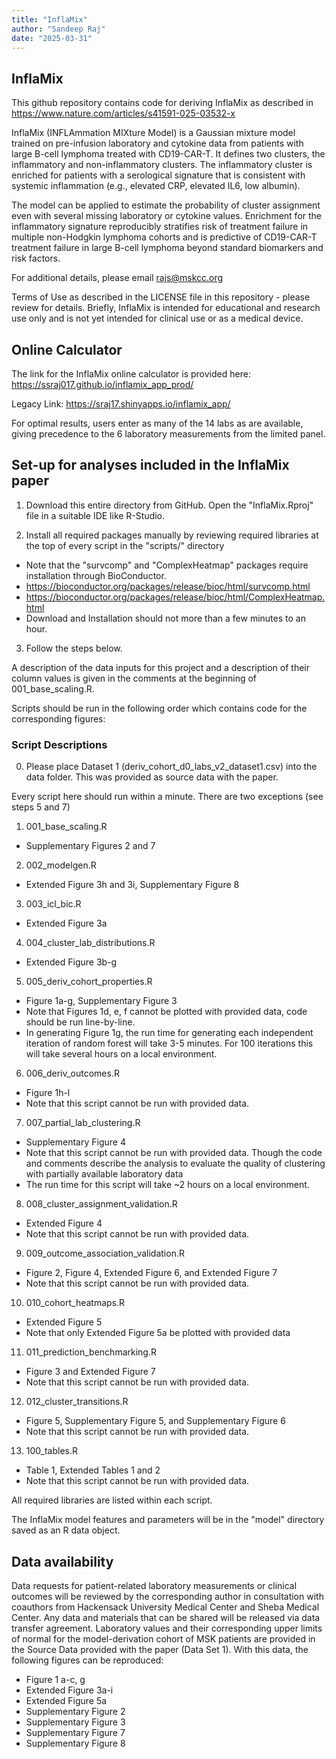 ```yaml
---
title: "InflaMix"
author: "Sandeep Raj"
date: "2025-03-31"
---
```


## InflaMix

This github repository contains code for deriving InflaMix as described in https://www.nature.com/articles/s41591-025-03532-x 

InflaMix (INFLAmmation MIXture Model) is a Gaussian mixture model trained on pre-infusion laboratory and cytokine data from patients with large B-cell lymphoma treated with CD19-CAR-T. It defines two clusters, the inflammatory and non-inflammatory clusters. The inflammatory cluster is enriched for patients with a serological signature that is consistent with systemic inflammation (e.g., elevated CRP, elevated IL6, low albumin).

The model can be applied to estimate the probability of cluster assignment even with several missing laboratory or cytokine values. Enrichment for the inflammatory signature reproducibly stratifies risk of treatment failure in multiple non-Hodgkin lymphoma cohorts and is predictive of CD19-CAR-T treatment failure in large B-cell lymphoma beyond standard biomarkers and risk factors. 

For additional details, please email rajs@mskcc.org

Terms of Use as described in the LICENSE file in this repository - please review for details. Briefly, InflaMix is intended for educational and research use only and is not yet intended for clinical use or as a medical device. 

## Online Calculator
The link for the InflaMix online calculator is provided here: https://ssraj017.github.io/inflamix_app_prod/

Legacy Link: https://sraj17.shinyapps.io/inflamix_app/

For optimal results, users enter as many of the 14 labs as are available, giving precedence to the 6 laboratory measurements from the limited panel.

## Set-up for analyses included in the InflaMix paper

1. Download this entire directory from GitHub. Open the "InflaMix.Rproj" file in a suitable IDE like R-Studio.

2. Install all required packages manually by reviewing required libraries at the top of every script in the "scripts/" directory
 - Note that the "survcomp" and "ComplexHeatmap" packages require installation through BioConductor.
  - https://bioconductor.org/packages/release/bioc/html/survcomp.html
  - https://bioconductor.org/packages/release/bioc/html/ComplexHeatmap.html 
 - Download and Installation should not more than a few minutes to an hour. 

3. Follow the steps below.

A description of the data inputs for this project and a description of their column values is given in the comments at the beginning of 001_base_scaling.R. 

Scripts should be run in the following order which contains code for the corresponding figures:

### Script Descriptions

0. Please place Dataset 1 (deriv_cohort_d0_labs_v2_dataset1.csv) into the data folder. This was provided as source data with the paper. 

Every script here should run within a minute. There are two exceptions (see steps 5 and 7)

1. 001_base_scaling.R 
 - Supplementary Figures 2 and 7

2. 002_modelgen.R 
 - Extended Figure 3h and 3i, Supplementary Figure 8
  
3. 003_icl_bic.R
 - Extended Figure 3a
  
4. 004_cluster_lab_distributions.R
 - Extended Figure 3b-g
  
5. 005_deriv_cohort_properties.R 
  - Figure 1a-g, Supplementary Figure 3
  - Note that Figures 1d, e, f cannot be plotted with provided data, code should be run line-by-line.
  - In generating Figure 1g, the run time for generating each independent iteration of random forest will take 3-5 minutes. For 100 iterations this will take several hours on a local environment. 
  
6. 006_deriv_outcomes.R
 - Figure 1h-l
 - Note that this script cannot be run with provided data. 
 
7. 007_partial_lab_clustering.R
 - Supplementary Figure 4
 - Note that this script cannot be run with provided data. Though the code and comments describe the analysis to evaluate the quality of clustering with partially available laboratory data 
 - The run time for this script will take ~2 hours on a local environment. 
 
8. 008_cluster_assignment_validation.R
 - Extended Figure 4
 - Note that this script cannot be run with provided data. 
 
9. 009_outcome_association_validation.R
 - Figure 2, Figure 4, Extended Figure 6, and Extended Figure 7
 - Note that this script cannot be run with provided data. 
 
10. 010_cohort_heatmaps.R
 - Extended Figure 5
 - Note that only Extended Figure 5a be plotted with provided data

11. 011_prediction_benchmarking.R
 - Figure 3 and Extended Figure 7
 - Note that this script cannot be run with provided data. 
 
 12. 012_cluster_transitions.R
 - Figure 5, Supplementary Figure 5, and Supplementary Figure 6
 - Note that this script cannot be run with provided data. 
 
 13. 100_tables.R
  - Table 1, Extended Tables 1 and 2
  - Note that this script cannot be run with provided data. 

All required libraries are listed within each script. 

The InflaMix model features and parameters will be in the "model" directory saved as an R data object. 

## Data availability

Data requests for patient-related laboratory measurements or clinical outcomes will be reviewed by the corresponding author in consultation with coauthors from Hackensack University Medical Center and Sheba Medical Center. Any data and materials that can be shared will be released via data transfer agreement. Laboratory values and their corresponding upper limits of normal for the model-derivation cohort of MSK patients are provided in the Source Data provided with the paper (Data Set 1). With this data, the following figures can be reproduced:
 - Figure 1 a-c, g
 - Extended Figure 3a-i
 - Extended Figure 5a
 - Supplementary Figure 2
 - Supplementary Figure 3
 - Supplementary Figure 7
 - Supplementary Figure 8
